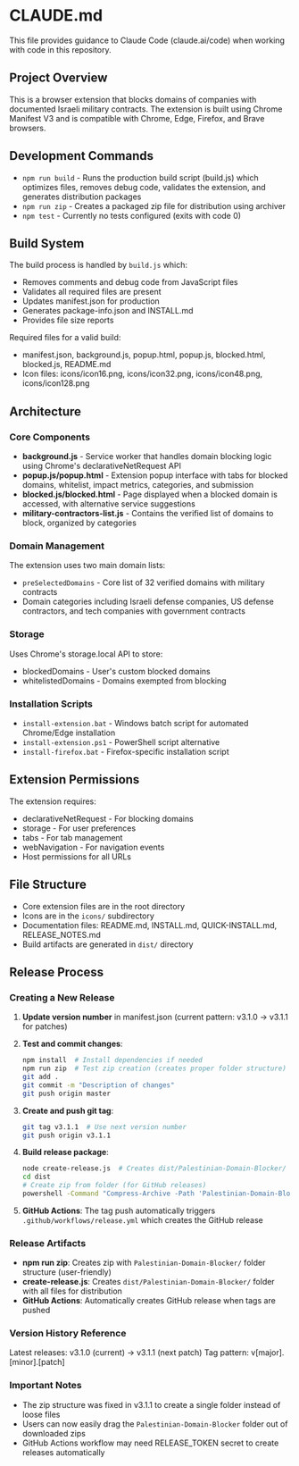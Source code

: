 # CLAUDE.md

This file provides guidance to Claude Code (claude.ai/code) when working with code in this repository.

## Project Overview

This is a browser extension that blocks domains of companies with documented Israeli military contracts. The extension is built using Chrome Manifest V3 and is compatible with Chrome, Edge, Firefox, and Brave browsers.

## Development Commands

- `npm run build` - Runs the production build script (build.js) which optimizes files, removes debug code, validates the extension, and generates distribution packages
- `npm run zip` - Creates a packaged zip file for distribution using archiver
- `npm test` - Currently no tests configured (exits with code 0)

## Build System

The build process is handled by `build.js` which:
- Removes comments and debug code from JavaScript files
- Validates all required files are present
- Updates manifest.json for production
- Generates package-info.json and INSTALL.md
- Provides file size reports

Required files for a valid build:
- manifest.json, background.js, popup.html, popup.js, blocked.html, blocked.js, README.md
- Icon files: icons/icon16.png, icons/icon32.png, icons/icon48.png, icons/icon128.png

## Architecture

### Core Components

- **background.js** - Service worker that handles domain blocking logic using Chrome's declarativeNetRequest API
- **popup.js/popup.html** - Extension popup interface with tabs for blocked domains, whitelist, impact metrics, categories, and submission
- **blocked.js/blocked.html** - Page displayed when a blocked domain is accessed, with alternative service suggestions
- **military-contractors-list.js** - Contains the verified list of domains to block, organized by categories

### Domain Management

The extension uses two main domain lists:
- `preSelectedDomains` - Core list of 32 verified domains with military contracts
- Domain categories including Israeli defense companies, US defense contractors, and tech companies with government contracts

### Storage

Uses Chrome's storage.local API to store:
- blockedDomains - User's custom blocked domains
- whitelistedDomains - Domains exempted from blocking

### Installation Scripts

- `install-extension.bat` - Windows batch script for automated Chrome/Edge installation
- `install-extension.ps1` - PowerShell script alternative
- `install-firefox.bat` - Firefox-specific installation script

## Extension Permissions

The extension requires:
- declarativeNetRequest - For blocking domains
- storage - For user preferences
- tabs - For tab management
- webNavigation - For navigation events
- Host permissions for all URLs

## File Structure

- Core extension files are in the root directory
- Icons are in the `icons/` subdirectory
- Documentation files: README.md, INSTALL.md, QUICK-INSTALL.md, RELEASE_NOTES.md
- Build artifacts are generated in `dist/` directory

## Release Process

### Creating a New Release

1. **Update version number** in manifest.json (current pattern: v3.1.0 -> v3.1.1 for patches)

2. **Test and commit changes**:
   ```bash
   npm install  # Install dependencies if needed
   npm run zip  # Test zip creation (creates proper folder structure)
   git add .
   git commit -m "Description of changes"
   git push origin master
   ```

3. **Create and push git tag**:
   ```bash
   git tag v3.1.1  # Use next version number
   git push origin v3.1.1
   ```

4. **Build release package**:
   ```bash
   node create-release.js  # Creates dist/Palestinian-Domain-Blocker/ folder structure
   cd dist
   # Create zip from folder (for GitHub releases)
   powershell -Command "Compress-Archive -Path 'Palestinian-Domain-Blocker' -DestinationPath '../palestinian-domain-blocker-v3.1.1.zip' -Force"
   ```

5. **GitHub Actions**: The tag push automatically triggers `.github/workflows/release.yml` which creates the GitHub release

### Release Artifacts

- **npm run zip**: Creates zip with `Palestinian-Domain-Blocker/` folder structure (user-friendly)
- **create-release.js**: Creates `dist/Palestinian-Domain-Blocker/` folder with all files for distribution
- **GitHub Actions**: Automatically creates GitHub release when tags are pushed

### Version History Reference

Latest releases: v3.1.0 (current) -> v3.1.1 (next patch)
Tag pattern: v[major].[minor].[patch]

### Important Notes

- The zip structure was fixed in v3.1.1 to create a single folder instead of loose files
- Users can now easily drag the `Palestinian-Domain-Blocker` folder out of downloaded zips
- GitHub Actions workflow may need RELEASE_TOKEN secret to create releases automatically